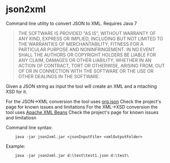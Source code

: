 # json2xml
Command line utility to convert JSON to XML. Requires Java 7

> THE SOFTWARE IS PROVIDED "AS IS", WITHOUT WARRANTY OF ANY KIND, EXPRESS OR IMPLIED, INCLUDING BUT NOT LIMITED TO THE WARRANTIES OF MERCHANTABILITY, FITNESS FOR A PARTICULAR PURPOSE AND NONINFRINGEMENT. IN NO EVENT SHALL THE AUTHORS OR COPYRIGHT HOLDERS BE LIABLE FOR ANY CLAIM, DAMAGES OR OTHER LIABILITY, WHETHER IN AN ACTION OF CONTRACT, TORT OR OTHERWISE, ARISING FROM, OUT OF OR IN CONNECTION WITH THE SOFTWARE OR THE USE OR OTHER DEALINGS IN THE SOFTWARE.


Given a JSON string as input the tool will create an XML and a mtaching XSD for it.

For the JSON->XML conversion the tool uses [org.json](http://www.json.org/java/) Check the project's page for known issues and limitations
For the XML->XSD conversion the tool uses [Apache XML Beans](https://xmlbeans.apache.org/) Check the project's page for known issues and limitatiosn

Command line syntax:
```
    java -jar json2xml.jar <jsonInputFile> <xmlOutputFolder>
```    

Example:
```
    java -jar json2xml.jar d:\test\test1.json d:\test\
```    
